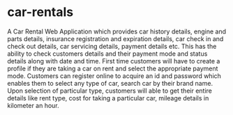 # car-rentals
A Car Rental Web Application which provides car history details, engine and parts details, insurance registration and expiration details, car check in and check out details, car servicing details, payment details etc. This has the ability to check customers details and their payment mode and status details along with date and time. First time customers will have to create a profile if they are taking a car on rent and select the appropriate payment mode. Customers can register online to acquire an id and password which enables them to select any type of car, search car by their brand name. Upon selection of particular type, customers will able to get their entire details like rent type, cost for taking a particular car, mileage details in kilometer an hour.
